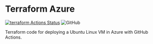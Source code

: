 # Terraform Azure

[![terraform Actions Status](https://github.com/wozorio/terraform-azure/workflows/terraform/badge.svg)](https://github.com/wozorio/terraform-azure/actions)
![GitHub](https://img.shields.io/github/license/wozorio/terraform-azure)

Terraform code for deploying a Ubuntu Linux VM in Azure with GitHub Actions.
